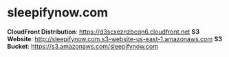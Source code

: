 # sleepifynow.com

__CloudFront Distribution__: https://d3scxeznzbcqn6.cloudfront.net
__S3 Website__: http://sleepifynow.com.s3-website-us-east-1.amazonaws.com
__S3 Bucket__: https://s3.amazonaws.com/sleepifynow.com
